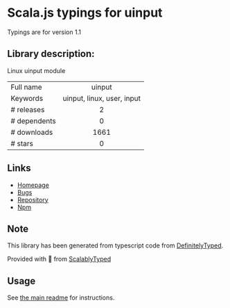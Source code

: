 
# Scala.js typings for uinput

Typings are for version 1.1

## Library description:
Linux uinput module

|                    |                 |
| ------------------ | :-------------: |
| Full name          | uinput |
| Keywords           | uinput, linux, user, input |
| # releases         | 2 |
| # dependents       | 0 |
| # downloads        | 1661 |
| # stars            | 0 |

## Links
- [Homepage](https://github.com/santigimeno/node-uinput#readme)
- [Bugs](https://github.com/santigimeno/node-uinput/issues)
- [Repository](https://github.com/santigimeno/node-uinput)
- [Npm](https://www.npmjs.com/package/uinput)
    


## Note
This library has been generated from typescript code from [DefinitelyTyped](https://definitelytyped.org).

Provided with :purple_heart: from [ScalablyTyped](https://github.com/oyvindberg/ScalablyTyped)

## Usage
See [the main readme](../../readme.md) for instructions.


